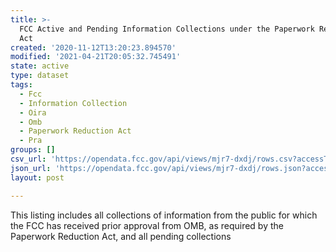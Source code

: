 ```yaml
---
title: >-
  FCC Active and Pending Information Collections under the Paperwork Reduction
  Act
created: '2020-11-12T13:20:23.894570'
modified: '2021-04-21T20:05:32.745491'
state: active
type: dataset
tags:
  - Fcc
  - Information Collection
  - Oira
  - Omb
  - Paperwork Reduction Act
  - Pra
groups: []
csv_url: 'https://opendata.fcc.gov/api/views/mjr7-dxdj/rows.csv?accessType=DOWNLOAD'
json_url: 'https://opendata.fcc.gov/api/views/mjr7-dxdj/rows.json?accessType=DOWNLOAD'
layout: post

---
```

This listing includes all collections of information from the public for which the FCC has received prior approval from OMB, as required by the Paperwork Reduction Act, and all pending collections
